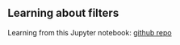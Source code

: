 Learning about filters
---
Learning from this Jupyter notebook: [github repo](https://github.com/rlabbe/Kalman-and-Bayesian-Filters-in-Python/)

